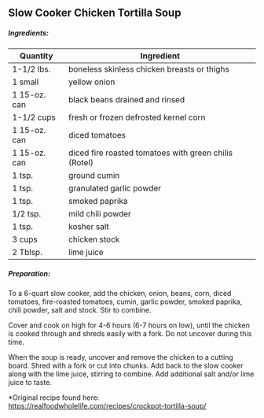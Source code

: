
## Slow Cooker Chicken Tortilla Soup

##### Ingredients:
| Quantity       |    Ingredient|
|----------------| -------------------------------------|
| 1-1/2 lbs.     | boneless skinless chicken breasts or thighs|
| 1 small        | yellow onion
| 1 15-oz. can   | black beans drained and rinsed|
| 1-1/2 cups     | fresh or frozen defrosted kernel corn
| 1 15-oz. can   | diced tomatoes
| 1 15-oz. can   | diced fire roasted tomatoes with green chilis (Rotel)|
| 1 tsp.         | ground cumin|
| 1 tsp.         | granulated garlic powder|
| 1 tsp.         | smoked paprika|
| 1/2 tsp.       | mild chili powder|
| 1 tsp.         | kosher salt|
| 3 cups         | chicken stock|
| 2 Tblsp.       | lime juice|

##### Preparation:
To a 6-quart slow cooker, add the chicken, onion, beans, corn, diced tomatoes, fire-roasted
tomatoes,  cumin, garlic powder, smoked paprika, chili powder, salt and stock. Stir to combine.

Cover and cook on high for 4-6 hours (6-7 hours on low), until the chicken is cooked through and
shreds easily with a fork.  Do not uncover during this time.

When the soup is ready, uncover and remove the chicken to a cutting board.  Shred with a fork or cut
into chunks.  Add back to the slow cooker along with the lime juice, stirring to combine. Add additional
salt and/or lime juice to taste.

*Original recipe found here:  https://realfoodwholelife.com/recipes/crockpot-tortilla-soup/
